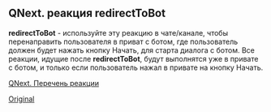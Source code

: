 ## QNext. реакция redirectToBot

**redirectToBot** - используйте эту реакцию в чате/канале, чтобы перенаправить пользователя в приват с ботом, где пользователь должен будет нажать кнопку Начать, для старта диалога с ботом. Все реакции, идущие после **redirectToBot**, будут выполнятся уже в привате с ботом, и только если пользователь нажал в привате на кнопку Начать. 



[QNext. Перечень реакции](/docs-test/ph/reactions)
  
[Original](https://telegra.ph/QNext-admin-reaction-redirectToBot-05-09)